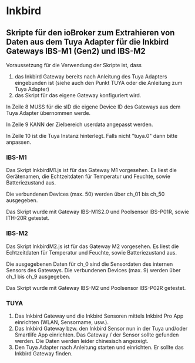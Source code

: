 # Inkbird

## Skripte für den ioBroker zum Extrahieren von Daten aus dem Tuya Adapter für die Inkbird Gateways IBS-M1 (Gen2) und IBS-M2
Voraussetzung für die Verwendung der Skripte ist, dass
1. das Inkbird Gateway bereits nach Anleitung des Tuya Adapters eingebunden ist (siehe auch den Punkt TUYA oder die Anleitung zum Tuya Adapter)
2. das Skript für das eigene Gateway konfiguriert wird.

In Zeile 8 MUSS für die sID die eigene Device ID des Gateways aus dem Tuya Adapter übernommen werde.

In Zeile 9 KANN der Zielbereich userdata angepasst werden.

In Zeile 10 ist die Tuya Instanz hinterlegt. Falls nicht "tuya.0" dann bitte anpassen.


### IBS-M1
Das Skript InkbirdM1.js ist für das Gateway M1 vorgesehen. Es liest die Gerätenamen, die Echtzeitdaten für Temperatur und Feuchte, sowie Batteriezustand aus.

Die verbundenen Devices (max. 50) werden über ch_01 bis ch_50 ausgegeben.

Das Skript wurde mit Gateway IBS-M1S2.0 und Poolsensor IBS-P01R, sowie ITH-20R getestet.

### IBS-M2
Das Skript InkbirdM2.js ist für das Gateway M2 vorgesehen. Es liest die Echtzeitdaten für Temperatur und Feuchte, sowie Batteriezustand aus.

Die ausgegebenen Daten für ch_0 sind die Sensordaten des internen Sensors des Gateways.
Die verbundenen Devices (max. 9) werden über ch_1 bis ch_9 ausgegeben.

Das Skript wurde mit Gateway IBS-M2 und Poolsensor IBS-P02R getestet.

### TUYA
1. Das Inkbird Gateway und die Inkbird Sensoren mittels Inkbird Pro App einrichten (WLAN, Sensorname, usw.).
2. Das Inkbird Gateway bzw. den Inkbird Sensor nun in der Tuya und/oder Smartlife App einrichten. Das Gateway / der Sensor sollte gefunden werden. Die Daten werden leider chinesisch angezeigt.
3. Den Tuya Adapter nach Anleitung starten und einrichten. Er sollte das Inkbird Gateway finden.
